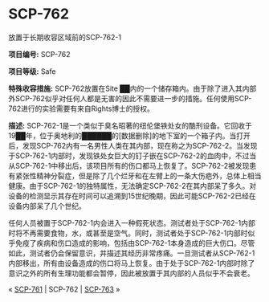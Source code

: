 # SCP-762
                        




放置于长期收容区域前的SCP-762-1



**项目编号:**  SCP-762

**项目等级:**  Safe

**特殊收容措施:**  SCP-762放置在Site ██内的一个储存箱内。由于除了进入其内部外SCP-762似乎对任何人都是无害的因此不需要进一步的措施。任何使用SCP-762进行的实验需要有来自Rights博士的授权。

**描述:**  SCP-762-1是一个类似于臭名昭著的纽伦堡铁处女的酷刑设备。它回收于19██年，位于奥地利的██████的[数据删除]的地下室的一个箱子内。当打开后，发现SCP-762内有一名男性人类在其内部，现在称之为SCP-762-2。当发现于SCP-762-1内部时，发现铁处女巨大的钉子嵌在SCP-762-2的血肉中，不过当从SCP-762-1中移出后，该项目所有的伤口都马上恢复了。SCP-762-2被发现患有紧张性精神分裂症，但是除了几个烂牙和在左臂上的一条大伤疤外，总体上相当健康。由于SCP-762-1的独特属性，无法确定SCP-762-2在其内部呆了多久。对设备的检测显示其存在时间可以追溯到15世纪晚期，因此可能SCP-762-2已经在设备内部呆了几个世纪。

任何人员被置于SCP-762-1内会进入一种假死状态。测试者处于SCP-762-1内部时将不再需要食物，水，或甚至是空气。同时，测试者处于SCP-762-1内部时似乎免疫了疾病和伤口造成的影响，包括由SCP-762-1本身造成的巨大伤口。尽管如此，测试者仍会保留意识，并描述其经历非常疼痛。一旦测试者从SCP-762-1内部移出，所有由设备造成的伤口将马上恢复。由于处于SCP-762-1内部时除了意识之外的所有生理功能都会暂停，因此被放置于其内部的人员似乎不会衰老。



« [SCP-761](/scp-761) | SCP-762 | [SCP-763](/scp-763) »





                    